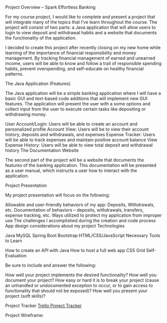 Project Overview – Spark Effortless Banking

For my course project, I would like to complete and present a project that will integrate many of the topics that I’ve learn throughout the course. The project will consist of two parts: a Java application that will allow users to login to view deposit and withdrawal habits and a website that documents the functionality of the application.

I decided to create this project after recently closing on my new home while learning of the importance of financial responsibility and money management. By tracking financial management of earned and unearned income, users will be able to know and follow a trail of responsible spending habits, prevent overspending, and self-educate on healthy financial patterns.

The Java Application (Features)

The Java application will be a simple banking application where I will have a basic GUI and text-based code additions that will implement new GUI features. The application will present the user with a some options and collect input from the user to execute certain tasks like depositing or withdrawing money.

User Account/Login: Users will be able to create an account and personalized profile
Account View: Users will be to view their account history, deposits and withdrawals, and expenses
Expense Tracker: Users will be able to track expenses and maintain positive account balance
View Expense History: Users will be able to view total deposit and withdrawal history
The Documentation Website

The second part of the project will be a website that documents the features of the banking application. This documentation will be presented as a user manual, which instructs a user how to interact with the application.

Project Presentation

My project presentation will focus on the following:

Allowable and user-friendly behaviors of my app: Deposits, Withdrawals, etc.
Documentation of behaviors – deposits, withdrawals, transfers, expense tracking, etc.
Ways utilized to protect my application from improper use
The challenges I accomplished during the creation and code process
App design considerations about my project
Technologies

Java
MySQL
Spring Boot
Bootstrap
HTML/CSS/JavaScript
Necessary Tools to Learn

How to create an API with Java
How to host a full web app
CSS Grid
Self-Evaluation

Be sure to include and answer the following:

How well your project implements the desired functionality?
How well you document your project?
How easy or hard it is to break your project (cause an unhandled or undocumented exception to occur, or to gain access to functionality that should not be exposed)?
How well you present your project (soft skills)?

Project Tracker [Trello Project Tracker]( https://trello.com/b/zasX6kul/lc101-project )

Project Wireframe:
